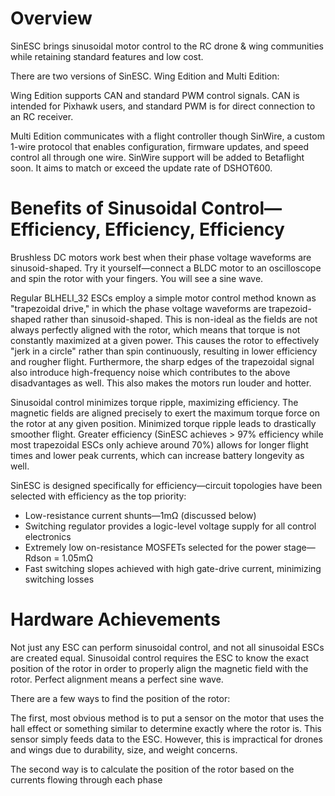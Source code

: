 # Overview
SinESC brings sinusoidal motor control to the RC drone & wing communities while retaining standard features and low cost.

There are two versions of SinESC. Wing Edition and Multi Edition:

Wing Edition supports CAN and standard PWM control signals. CAN is intended for Pixhawk users, and standard PWM is for direct connection to an RC receiver.

Multi Edition communicates with a flight controller though SinWire, a custom 1-wire protocol that enables configuration, firmware updates, and speed control all through one wire.
SinWire support will be added to Betaflight soon. It aims to match or exceed the update rate of DSHOT600.
# Benefits of Sinusoidal Control—Efficiency, Efficiency, Efficiency
Brushless DC motors work best when their phase voltage waveforms are sinusoid-shaped. Try it yourself—connect a BLDC motor to an oscilloscope and spin the rotor with your fingers. You will see a sine wave. 

Regular BLHELI_32 ESCs employ a simple motor control method known as "trapezoidal drive," in which the phase voltage waveforms are trapezoid-shaped rather than sinusoid-shaped. This is non-ideal as the fields are not always perfectly aligned with the rotor, which means that torque is not constantly maximized at a given power. This causes the rotor to effectively "jerk in a circle" rather than spin continuously, resulting in lower efficiency and rougher flight. Furthermore, the sharp edges of the trapezoidal signal also introduce high-frequency noise which contributes to the above disadvantages as well. This also makes the motors run louder and hotter.

Sinusoidal control minimizes torque ripple, maximizing efficiency. The magnetic fields are aligned precisely to exert the maximum torque force on the rotor at any given position. Minimized torque ripple leads to drastically smoother flight. Greater efficiency (SinESC achieves > 97% efficiency while most trapezoidal ESCs only achieve around 70%) allows for longer flight times and lower peak currents, which can increase battery longevity as well.

SinESC is designed specifically for efficiency—circuit topologies have been selected with efficiency as the top priority:

- Low-resistance current shunts—1mΩ (discussed below)
- Switching regulator provides a logic-level voltage supply for all control electronics
- Extremely low on-resistance MOSFETs selected for the power stage—Rdson = 1.05mΩ
- Fast switching slopes achieved with high gate-drive current, minimizing switching losses

# Hardware Achievements
Not just any ESC can perform sinusoidal control, and not all sinusoidal ESCs are created equal. Sinusoidal control requires the ESC to know the exact position of the rotor in order to properly align the magnetic field with the rotor. Perfect alignment means a perfect sine wave.

There are a few ways to find the position of the rotor:

The first, most obvious method is to put a sensor on the motor that uses the hall effect or something similar to determine exactly where the rotor is. This sensor simply feeds data to the ESC. However, this is impractical for drones and wings due to durability, size, and weight concerns.

The second way is to calculate the position of the rotor based on the currents flowing through each phase
